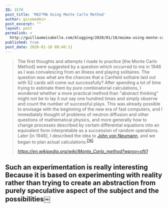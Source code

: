 ```yaml
---
ID: 1570
post_title: 'MAI*MA Using Monte Carlo Method'
author: gicomadmin
post_excerpt: ""
layout: post
permalink: >
  http://guillaumeisabelle.com/blogging/2020/01/18/maima-using-monte-carlo-method/
published: true
post_date: 2020-01-18 08:48:11
---
```

<!-- wp:quote -->

<blockquote class="wp-block-quote">
  <p>
    The first thoughts and attempts I made to practice [the Monte Carlo Method] were suggested by a question which occurred to me in 1946 as I was convalescing from an illness and playing solitaires. The question was what are the chances that a Canfield solitaire laid out with 52 cards will come out successfully? After spending a lot of time trying to estimate them by pure combinatorial calculations, I wondered whether a more practical method than "abstract thinking" might not be to lay it out say one hundred times and simply observe and count the number of successful plays. This was already possible to envisage with the beginning of the new era of fast computers, and I immediately thought of problems of neutron diffusion and other questions of mathematical physics, and more generally how to change processes described by certain differential equations into an equivalent form interpretable as a succession of random operations. Later [in 1946], I described the idea to <a href="https://en.wikipedia.org/wiki/John_von_Neumann">John von Neumann</a>, and we began to plan actual calculations.<sup class="reference"><a href="https://en.wikipedia.org/wiki/Monte_Carlo_method#cite_note-FOOTNOTEEckhardt1987-14">[14]</a></sup>
  </p>
  
  <cite>https://en.wikipedia.org/wiki/Monte_Carlo_method?wprov=sfti1</cite>
</blockquote>

<!-- /wp:quote -->

<!-- wp:more -->

<!--more-->

<!-- /wp:more -->

<!-- wp:heading -->

## Such an experimentation is really interesting Because it is based on experimenting with reality rather than trying to create an abstraction from purely speculative aspect of the subject and the possibilities￼

<!-- /wp:heading -->